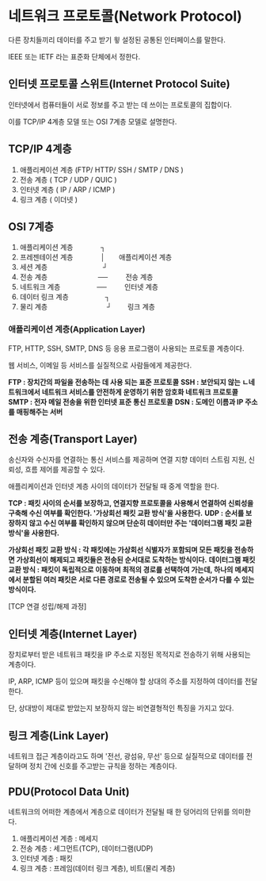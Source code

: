 # 네트워크 프로토콜(Network Protocol)
다른 장치들끼리 데이터를 주고 받기 윟 설정된 공통된 인터페이스를 말한다.

IEEE 또는 IETF 라는 표준화 단체에서 정한다.

## 인터넷 프로토콜 스위트(Internet Protocol Suite)
인터넷에서 컴퓨터들이 서로 정보를 주고 받는 데 쓰이는 프로토콜의 집합이다.

이를 TCP/IP 4계층 모델 또는 OSI 7계층 모델로 설명한다.

## TCP/IP 4계층
1. 애플리케이션 계층 (FTP/ HTTP/ SSH / SMTP / DNS )
2. 전송 계층  ( TCP / UDP / QUIC )
3. 인터넷 계층  ( IP / ARP / ICMP )
4. 링크 계층  ( 이더넷 )

## OSI 7계층
1. 애플리케이션 계층    ┐
2. 프레젠테이션 계층    │  애플리케이션 계층
3. 세션 계층        ┘
4. 전송 계층        ──    전송 계층
5. 네트워크 계층      ──    인터넷 계층
6. 데이터 링크 계층      ┐
7. 물리 계층          ┘   링크 계층


### 애플리케이션 계층(Application Layer)
FTP, HTTP, SSH, SMTP, DNS 등 응용 프로그램이 사용되는 프로토콜 계층이다.

웹 서비스, 이메일 등 서비스를 실질적으로 사람들에게 제공한다.

**FTP : 장치간의 파일을 전송하는 데 사용 되는 표준 프로토콜**
**SSH : 보안되지 않는 ㄴ네트워크에서 네트워크 서비스를 안전하게 운영하기 위한 암호화 네트워크 프로토콜**
**SMTP : 전자 메일 전송을 위한 인터넷 표준 통신 프로토콜**
**DSN : 도메인 이름과 IP 주소를 매핑해주는 서버**

## 전송 계층(Transport Layer)
송신자와 수신자를 연결하는 통신 서비스를 제공하며 연결 지향 데이터 스트림 지원, 신뢰성, 흐름 제어를 제공할 수 있다.

애플리케이션과 인터넷 계층 사이의 데이터가 전달될 때 중계 역할을 한다.

**TCP : 패킷 사이의 순서를 보장하고, 연결지향 프로토콜을 사용해서 연결하여 신뢰성을 구축해 수신 여부를 확인한다. '가상회선 패킷 교환 방식'을 사용한다.**
**UDP : 순서를 보장하지 않고 수신 여부를 확인하지 않으며 단순히 데이터만 주는 '데이터그램 패킷 교환 방식'을 사용한다.**

**가상회선 패킷 교환 방식 : 각 패킷에는 가상회선 식별자가 포함되며 모든 패킷을 전송하면 가상회선이 해제되고 패킷들은 전송된 순서대로 도착하는 방식이다.**
**데이터그램 패킷 교환 방식 : 패킷이 독립적으로 이동하며 최적의 경로를 선택하여 가는데, 하나의 메세지에서 분할된 여러 패킷은 서로 다른 경로로 전송될 수 있으며 도착한 순서가 다를 수 있는 방식이다.**

[TCP 연결 성립/해제 과정]

## 인터넷 계층(Internet Layer)
장치로부터 받은 네트워크 패킷을 IP 주소로 지정된 목적지로 전송하기 위해 사용되는 계층이다.

IP, ARP, ICMP 등이 있으며 패킷을 수신해야 할 상대의 주소를 지정하여 데이터를 전달한다.

단, 상대방이 제대로 받았는지 보장하지 않는 비연결형적인 특징을 가지고 있다.

## 링크 계층(Link Layer)
네트워크 접근 계층이라고도 하며 '전선, 광섬유, 무선' 등으로 실질적으로 데이터를 전달하며 정치 간에 신호를 주고받는 규칙을 정하는 계층이다.

## PDU(Protocol Data Unit)
네트워크의 어떠한 계층에서 계층으로 데이터가 전달될 때 한 덩어리의 단위를 의미한다.

1. 애플리케이션 계층 : 메세지
2. 전송 계층 : 세그먼트(TCP), 데이터그램(UDP)
3. 인터넷 계층 : 패킷
4. 링크 계층 : 프레임(데이터 링크 계층), 비트(물리 계층)





